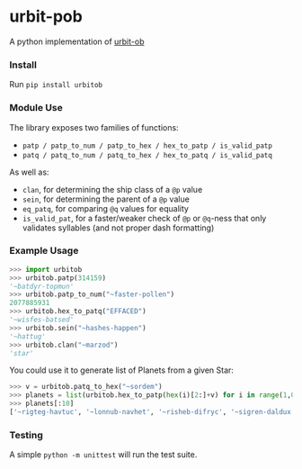 # urbit-pob

A python implementation of [urbit-ob](https://github.com/urbit/urbit-ob)

### Install

Run `pip install urbitob`

### Module Use

The library exposes two families of functions:

* `patp / patp_to_num / patp_to_hex / hex_to_patp / is_valid_patp`
* `patq / patq_to_num / patq_to_hex / hex_to_patq / is_valid_patq`

As well as:

* `clan`, for determining the ship class of a `@p` value
* `sein`, for determining the parent of a `@p` value
* `eq_patq`, for comparing `@q` values for equality
* `is_valid_pat`, for a faster/weaker check of `@p` or `@q`-ness that only
  validates syllables (and not proper dash formatting)

### Example Usage

```py
>>> import urbitob
>>> urbitob.patp(314159)
'~batdyr-topmun'
>>> urbitob.patp_to_num("~faster-pollen")
2077885931
>>> urbitob.hex_to_patq("EFFACED")
'~wisfes-batsed'
>>> urbitob.sein("~hashes-happen")
'~hattug'
>>> urbitob.clan("~marzod")
'star'
```

You could use it to generate list of Planets from a given Star:
```py
>>> v = urbitob.patq_to_hex("~sordem")
>>> planets = list(urbitob.hex_to_patp(hex(i)[2:]+v) for i in range(1,0xffff))
>>> planets[:10]
['~rigteg-havtuc', '~lonnub-navhet', '~risheb-difryc', '~sigren-daldux', '~rammel-malmyl', '~rapmes-ralres', '~boswex-ravret', '~sapper-loclut', '~talmep-sibsug', '~dalbur-todser']
```

### Testing

A simple `python -m unittest` will run the test suite.

